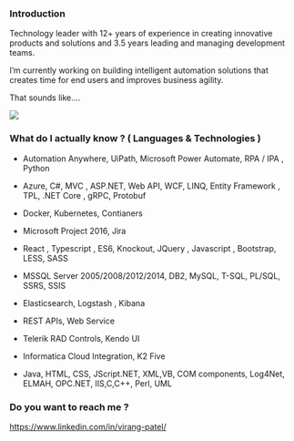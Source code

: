 ### Introduction

Technology leader with 12+ years of experience in creating innovative products and solutions and 3.5 years leading and managing development teams. 

I’m currently working on building intelligent automation solutions that creates time for end users and improves business agility.

That sounds like....

<img src="https://vignette.wikia.nocookie.net/starwars/images/a/ae/Landos_Millennium_Falcon.png/revision/latest?cb=20190613053952" />

### What do I actually know ? ( Languages & Technologies )

- Automation Anywhere, UiPath, Microsoft Power Automate, RPA / IPA , Python

- Azure, C#, MVC , ASP.NET,  Web API, WCF, LINQ, Entity Framework , TPL, .NET Core , gRPC, Protobuf

- Docker, Kubernetes, Contianers

- Microsoft Project 2016, Jira

- React , Typescript , ES6, Knockout, JQuery , Javascript , Bootstrap, LESS, SASS

- MSSQL Server 2005/2008/2012/2014, DB2, MySQL, T-SQL, PL/SQL, SSRS, SSIS 

- Elasticsearch, Logstash , Kibana

- REST APIs, Web Service 

- Telerik RAD Controls, Kendo UI 

- Informatica Cloud Integration, K2 Five 

- Java, HTML, CSS, JScript.NET, XML,VB, COM components, Log4Net, ELMAH, OPC.NET, IIS,C,C++, Perl, UML 

### Do you want to reach me ?

https://www.linkedin.com/in/virang-patel/ 

<!--
**virangp21/virangp21** is a ✨ _special_ ✨ repository because its `README.md` (this file) appears on your GitHub profile.

Here are some ideas to get you started:

- 🔭 I’m currently working on ...
- 🌱 I’m currently learning ...
- 👯 I’m looking to collaborate on ...
- 🤔 I’m looking for help with ...
- 💬 Ask me about ...
- 📫 How to reach me: ...
- 😄 Pronouns: ...
- ⚡ Fun fact: ...
-->

